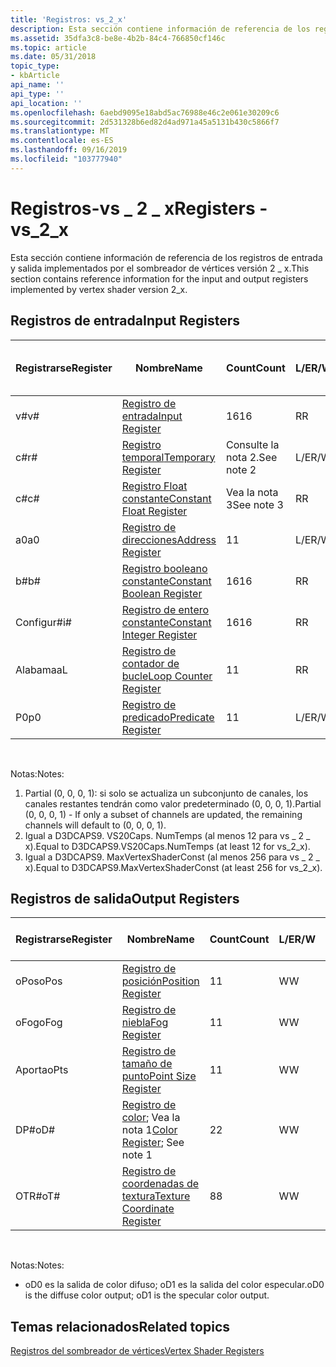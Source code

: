 ```yaml
---
title: 'Registros: vs_2_x'
description: Esta sección contiene información de referencia de los registros de entrada y salida implementados por el sombreador de vértices versión 2 \_ x.
ms.assetid: 35dfa3c8-be8e-4b2b-84c4-766850cf146c
ms.topic: article
ms.date: 05/31/2018
topic_type:
- kbArticle
api_name: ''
api_type: ''
api_location: ''
ms.openlocfilehash: 6aebd9095e18abd5ac76988e46c2e061e30209c6
ms.sourcegitcommit: 2d531328b6ed82d4ad971a45a5131b430c5866f7
ms.translationtype: MT
ms.contentlocale: es-ES
ms.lasthandoff: 09/16/2019
ms.locfileid: "103777940"
---
```

# <a name="registers---vs_2_x"></a><span data-ttu-id="154fd-103">Registros-vs \_ 2 \_ x</span><span class="sxs-lookup"><span data-stu-id="154fd-103">Registers - vs\_2\_x</span></span>

<span data-ttu-id="154fd-104">Esta sección contiene información de referencia de los registros de entrada y salida implementados por el sombreador de vértices versión 2 \_ x.</span><span class="sxs-lookup"><span data-stu-id="154fd-104">This section contains reference information for the input and output registers implemented by vertex shader version 2\_x.</span></span>

## <a name="input-registers"></a><span data-ttu-id="154fd-105">Registros de entrada</span><span class="sxs-lookup"><span data-stu-id="154fd-105">Input Registers</span></span>



| <span data-ttu-id="154fd-106">Registrarse</span><span class="sxs-lookup"><span data-stu-id="154fd-106">Register</span></span> | <span data-ttu-id="154fd-107">Nombre</span><span class="sxs-lookup"><span data-stu-id="154fd-107">Name</span></span>                                                                                      | <span data-ttu-id="154fd-108">Count</span><span class="sxs-lookup"><span data-stu-id="154fd-108">Count</span></span>      | <span data-ttu-id="154fd-109">L/E</span><span class="sxs-lookup"><span data-stu-id="154fd-109">R/W</span></span> | <span data-ttu-id="154fd-110">\# Leer puertos</span><span class="sxs-lookup"><span data-stu-id="154fd-110">\# Read ports</span></span> | <span data-ttu-id="154fd-111">\# Lecturas/inst.</span><span class="sxs-lookup"><span data-stu-id="154fd-111">\# Reads / inst</span></span> | <span data-ttu-id="154fd-112">Dimensión</span><span class="sxs-lookup"><span data-stu-id="154fd-112">Dimension</span></span> | <span data-ttu-id="154fd-113">RelAddr</span><span class="sxs-lookup"><span data-stu-id="154fd-113">RelAddr</span></span> | <span data-ttu-id="154fd-114">Valores predeterminados</span><span class="sxs-lookup"><span data-stu-id="154fd-114">Defaults</span></span>     | <span data-ttu-id="154fd-115">Requiere DCL</span><span class="sxs-lookup"><span data-stu-id="154fd-115">Requires DCL</span></span> |
|----------|-------------------------------------------------------------------------------------------|------------|-----|---------------|-----------------|-----------|---------|--------------|--------------|
| <span data-ttu-id="154fd-116">v\#</span><span class="sxs-lookup"><span data-stu-id="154fd-116">v\#</span></span>      | [<span data-ttu-id="154fd-117">Registro de entrada</span><span class="sxs-lookup"><span data-stu-id="154fd-117">Input Register</span></span>](dx9-graphics-reference-asm-vs-registers-input.md)                       | <span data-ttu-id="154fd-118">16</span><span class="sxs-lookup"><span data-stu-id="154fd-118">16</span></span>         | <span data-ttu-id="154fd-119">R</span><span class="sxs-lookup"><span data-stu-id="154fd-119">R</span></span>   | <span data-ttu-id="154fd-120">1</span><span class="sxs-lookup"><span data-stu-id="154fd-120">1</span></span>             | <span data-ttu-id="154fd-121">Sin límite</span><span class="sxs-lookup"><span data-stu-id="154fd-121">Unlimited</span></span>       | <span data-ttu-id="154fd-122">4</span><span class="sxs-lookup"><span data-stu-id="154fd-122">4</span></span>         | <span data-ttu-id="154fd-123">No</span><span class="sxs-lookup"><span data-stu-id="154fd-123">No</span></span>      | <span data-ttu-id="154fd-124">Vea la nota 1</span><span class="sxs-lookup"><span data-stu-id="154fd-124">See note 1</span></span>   | <span data-ttu-id="154fd-125">Sí</span><span class="sxs-lookup"><span data-stu-id="154fd-125">Yes</span></span>          |
| <span data-ttu-id="154fd-126">c\#</span><span class="sxs-lookup"><span data-stu-id="154fd-126">r\#</span></span>      | [<span data-ttu-id="154fd-127">Registro temporal</span><span class="sxs-lookup"><span data-stu-id="154fd-127">Temporary Register</span></span>](dx9-graphics-reference-asm-vs-registers-temporary.md)               | <span data-ttu-id="154fd-128">Consulte la nota 2.</span><span class="sxs-lookup"><span data-stu-id="154fd-128">See note 2</span></span> | <span data-ttu-id="154fd-129">L/E</span><span class="sxs-lookup"><span data-stu-id="154fd-129">R/W</span></span> | <span data-ttu-id="154fd-130">3</span><span class="sxs-lookup"><span data-stu-id="154fd-130">3</span></span>             | <span data-ttu-id="154fd-131">Sin límite</span><span class="sxs-lookup"><span data-stu-id="154fd-131">Unlimited</span></span>       | <span data-ttu-id="154fd-132">4</span><span class="sxs-lookup"><span data-stu-id="154fd-132">4</span></span>         | <span data-ttu-id="154fd-133">No</span><span class="sxs-lookup"><span data-stu-id="154fd-133">No</span></span>      | <span data-ttu-id="154fd-134">None</span><span class="sxs-lookup"><span data-stu-id="154fd-134">None</span></span>         | <span data-ttu-id="154fd-135">No</span><span class="sxs-lookup"><span data-stu-id="154fd-135">No</span></span>           |
| <span data-ttu-id="154fd-136">c\#</span><span class="sxs-lookup"><span data-stu-id="154fd-136">c\#</span></span>      | [<span data-ttu-id="154fd-137">Registro Float constante</span><span class="sxs-lookup"><span data-stu-id="154fd-137">Constant Float Register</span></span>](dx9-graphics-reference-asm-vs-registers-constant-float.md)     | <span data-ttu-id="154fd-138">Vea la nota 3</span><span class="sxs-lookup"><span data-stu-id="154fd-138">See note 3</span></span> | <span data-ttu-id="154fd-139">R</span><span class="sxs-lookup"><span data-stu-id="154fd-139">R</span></span>   | <span data-ttu-id="154fd-140">1</span><span class="sxs-lookup"><span data-stu-id="154fd-140">1</span></span>             | <span data-ttu-id="154fd-141">2</span><span class="sxs-lookup"><span data-stu-id="154fd-141">2</span></span>               | <span data-ttu-id="154fd-142">4</span><span class="sxs-lookup"><span data-stu-id="154fd-142">4</span></span>         | <span data-ttu-id="154fd-143">a0/aL</span><span class="sxs-lookup"><span data-stu-id="154fd-143">a0 / aL</span></span> | <span data-ttu-id="154fd-144">(0, 0, 0, 0)</span><span class="sxs-lookup"><span data-stu-id="154fd-144">(0, 0, 0, 0)</span></span> | <span data-ttu-id="154fd-145">No</span><span class="sxs-lookup"><span data-stu-id="154fd-145">No</span></span>           |
| <span data-ttu-id="154fd-146">a0</span><span class="sxs-lookup"><span data-stu-id="154fd-146">a0</span></span>       | [<span data-ttu-id="154fd-147">Registro de direcciones</span><span class="sxs-lookup"><span data-stu-id="154fd-147">Address Register</span></span>](dx9-graphics-reference-asm-vs-registers-address.md)                   | <span data-ttu-id="154fd-148">1</span><span class="sxs-lookup"><span data-stu-id="154fd-148">1</span></span>          | <span data-ttu-id="154fd-149">L/E</span><span class="sxs-lookup"><span data-stu-id="154fd-149">R/W</span></span> | <span data-ttu-id="154fd-150">1</span><span class="sxs-lookup"><span data-stu-id="154fd-150">1</span></span>             | <span data-ttu-id="154fd-151">2</span><span class="sxs-lookup"><span data-stu-id="154fd-151">2</span></span>               | <span data-ttu-id="154fd-152">4</span><span class="sxs-lookup"><span data-stu-id="154fd-152">4</span></span>         | <span data-ttu-id="154fd-153">No</span><span class="sxs-lookup"><span data-stu-id="154fd-153">No</span></span>      | <span data-ttu-id="154fd-154">None</span><span class="sxs-lookup"><span data-stu-id="154fd-154">None</span></span>         | <span data-ttu-id="154fd-155">No</span><span class="sxs-lookup"><span data-stu-id="154fd-155">No</span></span>           |
| <span data-ttu-id="154fd-156">b\#</span><span class="sxs-lookup"><span data-stu-id="154fd-156">b\#</span></span>      | [<span data-ttu-id="154fd-157">Registro booleano constante</span><span class="sxs-lookup"><span data-stu-id="154fd-157">Constant Boolean Register</span></span>](dx9-graphics-reference-asm-vs-registers-constant-boolean.md) | <span data-ttu-id="154fd-158">16</span><span class="sxs-lookup"><span data-stu-id="154fd-158">16</span></span>         | <span data-ttu-id="154fd-159">R</span><span class="sxs-lookup"><span data-stu-id="154fd-159">R</span></span>   | <span data-ttu-id="154fd-160">1</span><span class="sxs-lookup"><span data-stu-id="154fd-160">1</span></span>             | <span data-ttu-id="154fd-161">1</span><span class="sxs-lookup"><span data-stu-id="154fd-161">1</span></span>               | <span data-ttu-id="154fd-162">1</span><span class="sxs-lookup"><span data-stu-id="154fd-162">1</span></span>         | <span data-ttu-id="154fd-163">No</span><span class="sxs-lookup"><span data-stu-id="154fd-163">No</span></span>      | <span data-ttu-id="154fd-164">FALSE</span><span class="sxs-lookup"><span data-stu-id="154fd-164">FALSE</span></span>        | <span data-ttu-id="154fd-165">No</span><span class="sxs-lookup"><span data-stu-id="154fd-165">No</span></span>           |
| <span data-ttu-id="154fd-166">Configur\#</span><span class="sxs-lookup"><span data-stu-id="154fd-166">i\#</span></span>      | [<span data-ttu-id="154fd-167">Registro de entero constante</span><span class="sxs-lookup"><span data-stu-id="154fd-167">Constant Integer Register</span></span>](dx9-graphics-reference-asm-vs-registers-constant-integer.md) | <span data-ttu-id="154fd-168">16</span><span class="sxs-lookup"><span data-stu-id="154fd-168">16</span></span>         | <span data-ttu-id="154fd-169">R</span><span class="sxs-lookup"><span data-stu-id="154fd-169">R</span></span>   | <span data-ttu-id="154fd-170">1</span><span class="sxs-lookup"><span data-stu-id="154fd-170">1</span></span>             | <span data-ttu-id="154fd-171">1</span><span class="sxs-lookup"><span data-stu-id="154fd-171">1</span></span>               | <span data-ttu-id="154fd-172">4</span><span class="sxs-lookup"><span data-stu-id="154fd-172">4</span></span>         | <span data-ttu-id="154fd-173">No</span><span class="sxs-lookup"><span data-stu-id="154fd-173">No</span></span>      | <span data-ttu-id="154fd-174">(0, 0, 0, 0)</span><span class="sxs-lookup"><span data-stu-id="154fd-174">(0, 0, 0, 0)</span></span> | <span data-ttu-id="154fd-175">No</span><span class="sxs-lookup"><span data-stu-id="154fd-175">No</span></span>           |
| <span data-ttu-id="154fd-176">Alabama</span><span class="sxs-lookup"><span data-stu-id="154fd-176">aL</span></span>       | [<span data-ttu-id="154fd-177">Registro de contador de bucle</span><span class="sxs-lookup"><span data-stu-id="154fd-177">Loop Counter Register</span></span>](dx9-graphics-reference-asm-vs-registers-loop-counter.md)         | <span data-ttu-id="154fd-178">1</span><span class="sxs-lookup"><span data-stu-id="154fd-178">1</span></span>          | <span data-ttu-id="154fd-179">R</span><span class="sxs-lookup"><span data-stu-id="154fd-179">R</span></span>   | <span data-ttu-id="154fd-180">1</span><span class="sxs-lookup"><span data-stu-id="154fd-180">1</span></span>             | <span data-ttu-id="154fd-181">2</span><span class="sxs-lookup"><span data-stu-id="154fd-181">2</span></span>               | <span data-ttu-id="154fd-182">1</span><span class="sxs-lookup"><span data-stu-id="154fd-182">1</span></span>         | <span data-ttu-id="154fd-183">No</span><span class="sxs-lookup"><span data-stu-id="154fd-183">No</span></span>      | <span data-ttu-id="154fd-184">None</span><span class="sxs-lookup"><span data-stu-id="154fd-184">None</span></span>         | <span data-ttu-id="154fd-185">No</span><span class="sxs-lookup"><span data-stu-id="154fd-185">No</span></span>           |
| <span data-ttu-id="154fd-186">P0</span><span class="sxs-lookup"><span data-stu-id="154fd-186">p0</span></span>       | [<span data-ttu-id="154fd-187">Registro de predicado</span><span class="sxs-lookup"><span data-stu-id="154fd-187">Predicate Register</span></span>](dx9-graphics-reference-asm-vs-registers-predicate.md)               | <span data-ttu-id="154fd-188">1</span><span class="sxs-lookup"><span data-stu-id="154fd-188">1</span></span>          | <span data-ttu-id="154fd-189">L/E</span><span class="sxs-lookup"><span data-stu-id="154fd-189">R/W</span></span> | <span data-ttu-id="154fd-190">1</span><span class="sxs-lookup"><span data-stu-id="154fd-190">1</span></span>             | <span data-ttu-id="154fd-191">1</span><span class="sxs-lookup"><span data-stu-id="154fd-191">1</span></span>               | <span data-ttu-id="154fd-192">4</span><span class="sxs-lookup"><span data-stu-id="154fd-192">4</span></span>         | <span data-ttu-id="154fd-193">No</span><span class="sxs-lookup"><span data-stu-id="154fd-193">No</span></span>      | <span data-ttu-id="154fd-194">None</span><span class="sxs-lookup"><span data-stu-id="154fd-194">None</span></span>         | <span data-ttu-id="154fd-195">No</span><span class="sxs-lookup"><span data-stu-id="154fd-195">No</span></span>           |



 

<span data-ttu-id="154fd-196">Notas:</span><span class="sxs-lookup"><span data-stu-id="154fd-196">Notes:</span></span>

1.  <span data-ttu-id="154fd-197">Partial (0, 0, 0, 1): si solo se actualiza un subconjunto de canales, los canales restantes tendrán como valor predeterminado (0, 0, 0, 1).</span><span class="sxs-lookup"><span data-stu-id="154fd-197">Partial (0, 0, 0, 1) - If only a subset of channels are updated, the remaining channels will default to (0, 0, 0, 1).</span></span>
2.  <span data-ttu-id="154fd-198">Igual a D3DCAPS9. VS20Caps. NumTemps (al menos 12 para vs \_ 2 \_ x).</span><span class="sxs-lookup"><span data-stu-id="154fd-198">Equal to D3DCAPS9.VS20Caps.NumTemps (at least 12 for vs\_2\_x).</span></span>
3.  <span data-ttu-id="154fd-199">Igual a D3DCAPS9. MaxVertexShaderConst (al menos 256 para vs \_ 2 \_ x).</span><span class="sxs-lookup"><span data-stu-id="154fd-199">Equal to D3DCAPS9.MaxVertexShaderConst (at least 256 for vs\_2\_x).</span></span>

## <a name="output-registers"></a><span data-ttu-id="154fd-200">Registros de salida</span><span class="sxs-lookup"><span data-stu-id="154fd-200">Output Registers</span></span>



| <span data-ttu-id="154fd-201">Registrarse</span><span class="sxs-lookup"><span data-stu-id="154fd-201">Register</span></span> | <span data-ttu-id="154fd-202">Nombre</span><span class="sxs-lookup"><span data-stu-id="154fd-202">Name</span></span>                                                                                          | <span data-ttu-id="154fd-203">Count</span><span class="sxs-lookup"><span data-stu-id="154fd-203">Count</span></span> | <span data-ttu-id="154fd-204">L/E</span><span class="sxs-lookup"><span data-stu-id="154fd-204">R/W</span></span> | <span data-ttu-id="154fd-205">Dimensión</span><span class="sxs-lookup"><span data-stu-id="154fd-205">Dimension</span></span> | <span data-ttu-id="154fd-206">RelAddr</span><span class="sxs-lookup"><span data-stu-id="154fd-206">RelAddr</span></span> | <span data-ttu-id="154fd-207">Valores predeterminados</span><span class="sxs-lookup"><span data-stu-id="154fd-207">Defaults</span></span> | <span data-ttu-id="154fd-208">Requiere DCL</span><span class="sxs-lookup"><span data-stu-id="154fd-208">Requires DCL</span></span> |
|----------|-----------------------------------------------------------------------------------------------|-------|-----|-----------|---------|----------|--------------|
| <span data-ttu-id="154fd-209">oPos</span><span class="sxs-lookup"><span data-stu-id="154fd-209">oPos</span></span>     | [<span data-ttu-id="154fd-210">Registro de posición</span><span class="sxs-lookup"><span data-stu-id="154fd-210">Position Register</span></span>](dx9-graphics-reference-asm-vs-registers-position.md)                     | <span data-ttu-id="154fd-211">1</span><span class="sxs-lookup"><span data-stu-id="154fd-211">1</span></span>     | <span data-ttu-id="154fd-212">W</span><span class="sxs-lookup"><span data-stu-id="154fd-212">W</span></span>   | <span data-ttu-id="154fd-213">4</span><span class="sxs-lookup"><span data-stu-id="154fd-213">4</span></span>         | <span data-ttu-id="154fd-214">No</span><span class="sxs-lookup"><span data-stu-id="154fd-214">No</span></span>      | <span data-ttu-id="154fd-215">None</span><span class="sxs-lookup"><span data-stu-id="154fd-215">None</span></span>     | <span data-ttu-id="154fd-216">No</span><span class="sxs-lookup"><span data-stu-id="154fd-216">No</span></span>           |
| <span data-ttu-id="154fd-217">oFog</span><span class="sxs-lookup"><span data-stu-id="154fd-217">oFog</span></span>     | [<span data-ttu-id="154fd-218">Registro de niebla</span><span class="sxs-lookup"><span data-stu-id="154fd-218">Fog Register</span></span>](dx9-graphics-reference-asm-vs-registers-fog.md)                               | <span data-ttu-id="154fd-219">1</span><span class="sxs-lookup"><span data-stu-id="154fd-219">1</span></span>     | <span data-ttu-id="154fd-220">W</span><span class="sxs-lookup"><span data-stu-id="154fd-220">W</span></span>   | <span data-ttu-id="154fd-221">1</span><span class="sxs-lookup"><span data-stu-id="154fd-221">1</span></span>         | <span data-ttu-id="154fd-222">No</span><span class="sxs-lookup"><span data-stu-id="154fd-222">No</span></span>      | <span data-ttu-id="154fd-223">None</span><span class="sxs-lookup"><span data-stu-id="154fd-223">None</span></span>     | <span data-ttu-id="154fd-224">No</span><span class="sxs-lookup"><span data-stu-id="154fd-224">No</span></span>           |
| <span data-ttu-id="154fd-225">Aporta</span><span class="sxs-lookup"><span data-stu-id="154fd-225">oPts</span></span>     | [<span data-ttu-id="154fd-226">Registro de tamaño de punto</span><span class="sxs-lookup"><span data-stu-id="154fd-226">Point Size Register</span></span>](dx9-graphics-reference-asm-vs-registers-point-size.md)                 | <span data-ttu-id="154fd-227">1</span><span class="sxs-lookup"><span data-stu-id="154fd-227">1</span></span>     | <span data-ttu-id="154fd-228">W</span><span class="sxs-lookup"><span data-stu-id="154fd-228">W</span></span>   | <span data-ttu-id="154fd-229">1</span><span class="sxs-lookup"><span data-stu-id="154fd-229">1</span></span>         | <span data-ttu-id="154fd-230">No</span><span class="sxs-lookup"><span data-stu-id="154fd-230">No</span></span>      | <span data-ttu-id="154fd-231">None</span><span class="sxs-lookup"><span data-stu-id="154fd-231">None</span></span>     | <span data-ttu-id="154fd-232">No</span><span class="sxs-lookup"><span data-stu-id="154fd-232">No</span></span>           |
| <span data-ttu-id="154fd-233">DP\#</span><span class="sxs-lookup"><span data-stu-id="154fd-233">oD\#</span></span>     | <span data-ttu-id="154fd-234">[Registro de color](dx9-graphics-reference-asm-vs-registers-color.md); Vea la nota 1</span><span class="sxs-lookup"><span data-stu-id="154fd-234">[Color Register](dx9-graphics-reference-asm-vs-registers-color.md); See note 1</span></span>               | <span data-ttu-id="154fd-235">2</span><span class="sxs-lookup"><span data-stu-id="154fd-235">2</span></span>     | <span data-ttu-id="154fd-236">W</span><span class="sxs-lookup"><span data-stu-id="154fd-236">W</span></span>   | <span data-ttu-id="154fd-237">4</span><span class="sxs-lookup"><span data-stu-id="154fd-237">4</span></span>         | <span data-ttu-id="154fd-238">No</span><span class="sxs-lookup"><span data-stu-id="154fd-238">No</span></span>      | <span data-ttu-id="154fd-239">None</span><span class="sxs-lookup"><span data-stu-id="154fd-239">None</span></span>     | <span data-ttu-id="154fd-240">No</span><span class="sxs-lookup"><span data-stu-id="154fd-240">No</span></span>           |
| <span data-ttu-id="154fd-241">OTR\#</span><span class="sxs-lookup"><span data-stu-id="154fd-241">oT\#</span></span>     | [<span data-ttu-id="154fd-242">Registro de coordenadas de textura</span><span class="sxs-lookup"><span data-stu-id="154fd-242">Texture Coordinate Register</span></span>](dx9-graphics-reference-asm-vs-registers-texture-coordinate.md) | <span data-ttu-id="154fd-243">8</span><span class="sxs-lookup"><span data-stu-id="154fd-243">8</span></span>     | <span data-ttu-id="154fd-244">W</span><span class="sxs-lookup"><span data-stu-id="154fd-244">W</span></span>   | <span data-ttu-id="154fd-245">4</span><span class="sxs-lookup"><span data-stu-id="154fd-245">4</span></span>         | <span data-ttu-id="154fd-246">No</span><span class="sxs-lookup"><span data-stu-id="154fd-246">No</span></span>      | <span data-ttu-id="154fd-247">None</span><span class="sxs-lookup"><span data-stu-id="154fd-247">None</span></span>     | <span data-ttu-id="154fd-248">No</span><span class="sxs-lookup"><span data-stu-id="154fd-248">No</span></span>           |



 

<span data-ttu-id="154fd-249">Notas:</span><span class="sxs-lookup"><span data-stu-id="154fd-249">Notes:</span></span>

-   <span data-ttu-id="154fd-250">oD0 es la salida de color difuso; oD1 es la salida del color especular.</span><span class="sxs-lookup"><span data-stu-id="154fd-250">oD0 is the diffuse color output; oD1 is the specular color output.</span></span>

## <a name="related-topics"></a><span data-ttu-id="154fd-251">Temas relacionados</span><span class="sxs-lookup"><span data-stu-id="154fd-251">Related topics</span></span>

<dl> <dt>

[<span data-ttu-id="154fd-252">Registros del sombreador de vértices</span><span class="sxs-lookup"><span data-stu-id="154fd-252">Vertex Shader Registers</span></span>](dx9-graphics-reference-asm-vs-registers.md)
</dt> </dl>

 

 




